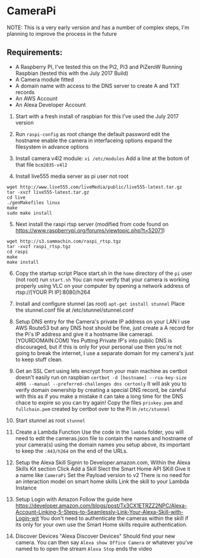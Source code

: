 # CameraPi

NOTE: This is a very early version and has a number of complex steps, I'm planning to improve the process in the future

## Requirements:
* A Raspberry PI, I've tested this on the Pi2, Pi3 and PiZeroW Running Raspbian (tested this with the July 2017 Build)
* A Camera module fitted
* A domain name with access to the DNS server to create A and TXT records
* An AWS Account
* An Alexa Developer Account


1) Start with a fresh install of raspbian for this I've used the July 2017 version

2) Run `raspi-config` as root 
change the default password
edit the hostname
enable the camera in interfaceing options
expand the filesystem in advance options


3) Install camera v4l2 module:
`vi /etc/modules`
Add a line at the botom of that file
`bcm2835-v4l2`


4) Install live555 media server as pi user not root
```
wget http://www.live555.com/liveMedia/public/live555-latest.tar.gz
tar -xvzf live555-latest.tar.gz
cd live
./genMakefiles linux
make
sudo make install
```

5) Next install the raspi rtsp server (modified from code found on https://www.raspberrypi.org/forums/viewtopic.php?t=52071)
```
wget http://s3.sammachin.com/raspi_rtsp.tgz
tar -xvzf raspi_rtsp.tgz
cd raspi
make
make install
```

6) Copy the startup script
Place start.sh in the `home` directory of the `pi` user (not root)
run `start.sh`
You can now verify that your camera is working properly using VLC on your computer by opening a network address of rtsp://[YOUR PI IP]:8080/h264

7) Install and configure stunnel (as root)
`apt-get install stunnel`
Place the stunnel.conf file at /etc/stunnel/stunnel.conf

8) Setup DNS entry for the Camera's private IP address on your LAN
I use AWS Route53 but any DNS host should be fine, just create a A record for the Pi's IP address and give it a hostname like camerapi.[YOURDOMAIN.COM] 
Yes Putting Private IP's into public DNS is discouraged, but if this is only for your personal use then you're not going to break the internet, I use a separate domain for my camera's just to keep stuff clean.

9) Get an SSL Cert using lets encrypt from your main machine as certbot doesn't easily run on raspbian
`certbot -d [hostname] --rsa-key-size 4096 --manual --preferred-challenges dns certonly`
It will ask you to verify domain ownership by creating a special DNS record, be careful with this as if you make a mistake it can take a long time for the DNS chace to expire so you can try again!
Copy the files `privkey.pem` and `fullchain.pem` created by certbot over to the Pi in `/etc/stunnel`

10) Start stunnel as root
`stunnel`


10) Create a Lambda Function 
Use the code in the `lambda` folder, you will need to edit the cameras.json file to contain the names and hostname of your camera(s) using the domain names you setup above, its important to keep the `:443/h264` on the end of the URLs.

11) Setup the Alexa Skill
Signin to Developer.amazon.com,
Within the Alexa Skills Kit section
Click Add a Skill
Slect the Smart Home API SKill
Give it a name like `CameraPi`
Set the Payload version to v2
There is no need for an interaction model on smart home skills
Link the skill to your Lambda Instance


12) Setup Login with Amazon
Follow the guide here https://developer.amazon.com/blogs/post/Tx3CX1ETRZZ2NPC/Alexa-Account-Linking-5-Steps-to-Seamlessly-Link-Your-Alexa-Skill-with-Login-wit
You don't  need to authenticate the cameras within the skill if its only for your own use the Smart Home skills require authentication.

13) Discover Devices
"Alexa Discover Devices"
Should find your new camera.
You can then say `Alexa show Office Camera` or whatever you've named to to open the stream
`Alexa Stop` ends the video
